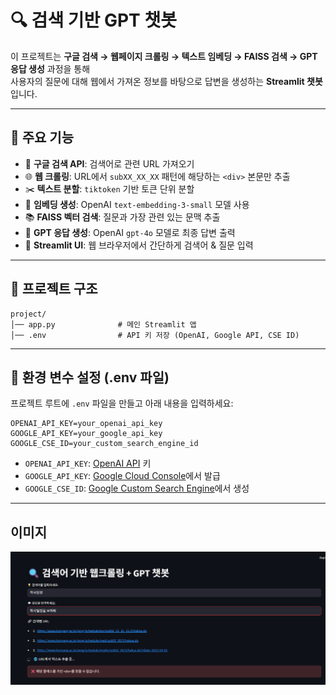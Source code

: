 # 🔍 검색 기반 GPT 챗봇

이 프로젝트는 **구글 검색 → 웹페이지 크롤링 → 텍스트 임베딩 → FAISS 검색 → GPT 응답 생성** 과정을 통해  
사용자의 질문에 대해 웹에서 가져온 정보를 바탕으로 답변을 생성하는 **Streamlit 챗봇**입니다.  

---

## 🚀 주요 기능
- 🔎 **구글 검색 API**: 검색어로 관련 URL 가져오기  
- 🌐 **웹 크롤링**: URL에서 `subXX_XX_XX` 패턴에 해당하는 `<div>` 본문만 추출  
- ✂️ **텍스트 분할**: `tiktoken` 기반 토큰 단위 분할  
- 🧩 **임베딩 생성**: OpenAI `text-embedding-3-small` 모델 사용  
- 📚 **FAISS 벡터 검색**: 질문과 가장 관련 있는 문맥 추출  
- 🤖 **GPT 응답 생성**: OpenAI `gpt-4o` 모델로 최종 답변 출력  
- 🎨 **Streamlit UI**: 웹 브라우저에서 간단하게 검색어 & 질문 입력  

---

## 📂 프로젝트 구조
```
project/
│── app.py              # 메인 Streamlit 앱
│── .env                # API 키 저장 (OpenAI, Google API, CSE ID)
```

---

## 🔑 환경 변수 설정 (.env 파일)
프로젝트 루트에 `.env` 파일을 만들고 아래 내용을 입력하세요:

```env
OPENAI_API_KEY=your_openai_api_key
GOOGLE_API_KEY=your_google_api_key
GOOGLE_CSE_ID=your_custom_search_engine_id
```

- `OPENAI_API_KEY`: [OpenAI API](https://platform.openai.com/) 키  
- `GOOGLE_API_KEY`: [Google Cloud Console](https://console.cloud.google.com/)에서 발급  
- `GOOGLE_CSE_ID`: [Google Custom Search Engine](https://programmablesearchengine.google.com/)에서 생성  

---

## 이미지

![챗봇 실행 화면](https://github.com/leehhm/chatbot/blob/main/chatbot.png?raw=true)
